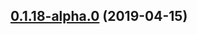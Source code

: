 ## [0.1.18-alpha.0](https://github.com/datacamp/design-system/compare/@datacamp/waffles-table@0.1.18-alpha.0...@datacamp/waffles-table@0.1.18-alpha.0) (2019-04-15)



